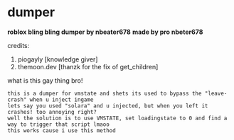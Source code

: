 # dumper
**roblox bling bling dumper by nbeater678**
**made by pro nbeter678**

credits:
1. piogayly [knowledge giver]
2. themoon.dev [thanzk for the fix of get_children]


what is this gay thing bro!
```
this is a dumper for vmstate and shets its used to bypass the "leave-crash" when u inject ingame
lets say you used "solara" and u injected, but when you left it crashes! too annoying right?
well the solution is to use VMSTATE, set loadingstate to 0 and find a way to trigger that script lmaoo
this works cause i use this method
```
